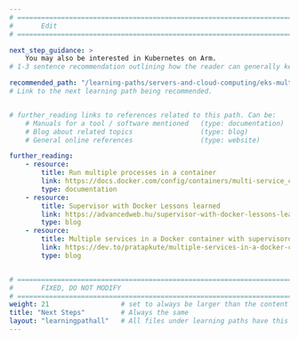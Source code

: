```yaml
---
# ================================================================================
#       Edit
# ================================================================================

next_step_guidance: >
    You may also be interested in Kubernetes on Arm.
# 1-3 sentence recommendation outlining how the reader can generally keep learning about these topics, and a specific explanation of why the next step is being recommended.

recommended_path: "/learning-paths/servers-and-cloud-computing/eks-multi-arch/"
# Link to the next learning path being recommended.


# further_reading links to references related to this path. Can be:
    # Manuals for a tool / software mentioned   (type: documentation)
    # Blog about related topics                 (type: blog)
    # General online references                 (type: website) 

further_reading:
    - resource:
        title: Run multiple processes in a container
        link: https://docs.docker.com/config/containers/multi-service_container/
        type: documentation
    - resource:
        title: Supervisor with Docker Lessons learned
        link: https://advancedweb.hu/supervisor-with-docker-lessons-learned/
        type: blog
    - resource:
        title: Multiple services in a Docker container with supervisord
        link: https://dev.to/pratapkute/multiple-services-in-a-docker-container-with-supervisord-2g13
        type: blog


# ================================================================================
#       FIXED, DO NOT MODIFY
# ================================================================================
weight: 21                  # set to always be larger than the content in this path, and one more than 'review'
title: "Next Steps"         # Always the same
layout: "learningpathall"   # All files under learning paths have this same wrapper
---
```

